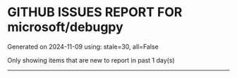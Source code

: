 
# GITHUB ISSUES REPORT FOR microsoft/debugpy


Generated on 2024-11-09 using: stale=30, all=False


Only showing items that are new to report in past 1 day(s)


---




















